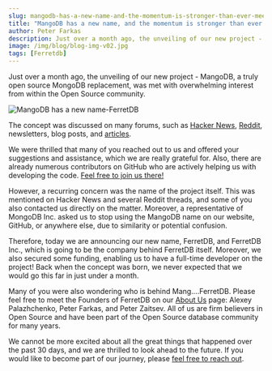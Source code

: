 ```yaml
---
slug: mangodb-has-a-new-name-and-the-momentum-is-stronger-than-ever-meet-ferretdb
title: "MangoDB has a new name, and the momentum is stronger than ever. Meet FerretDB!"
author: Peter Farkas
description: Just over a month ago, the unveiling of our new project - MangoDB, a truly open source MongoDB replacement, was met with overwhelming interest from within the Open Source community.
image: /img/blog/blog-img-v02.jpg
tags: [Ferretdb]
---
```


Just over a month ago, the unveiling of our new project - MangoDB, a truly open source MongoDB replacement, was met with overwhelming interest from within the Open Source community.

![MangoDB has a new name-FerretDB](/img/blog/blog-img-v02.jpg)

<!--truncate-->

The concept was discussed on many forums, such as [Hacker News](https://news.ycombinator.com/item?id=29071623), [Reddit](https://www.reddit.com/r/programming/comments/qlyalj/mangodb_a_truly_open_source_mongodb_alternative/), newsletters, blog posts, and [articles](https://dev.to/yugabyte/open-sourcemongodb-api-to-yugabytedb-with-mangodb-proxy-22ka).

We were thrilled that many of you reached out to us and offered your suggestions and assistance, which we are really grateful for.
Also, there are already numerous contributors on GitHub who are actively helping us with developing the code.
[Feel free to join us there!](https://github.com/FerretDB/FerretDB)

However, a recurring concern was the name of the project itself.
This was mentioned on Hacker News and several Reddit threads, and some of you also contacted us directly on the matter.
Moreover, a representative of MongoDB Inc. asked us to stop using the MangoDB name on our website, GitHub, or anywhere else, due to similarity or potential confusion.

Therefore, today we are announcing our new name, FerretDB, and FerretDB Inc., which is going to be the company behind FerretDB itself.
Moreover, we also secured some funding, enabling us to have a full-time developer on the project!
Back when the concept was born, we never expected that we would go this far in just under a month.

Many of you were also wondering who is behind Mang….FerretDB.
Please feel free to meet the Founders of FerretDB on our [About Us](https://www.ferretdb.io/about-1/) page: Alexey Palazhchenko, Peter Farkas, and Peter Zaitsev.
All of us are firm believers in Open Source and have been part of the Open Source database community for many years.

We cannot be more excited about all the great things that happened over the past 30 days, and we are thrilled to look ahead to the future.
If you would like to become part of our journey, please [feel free to reach out](https://www.ferretdb.io/contact/).

